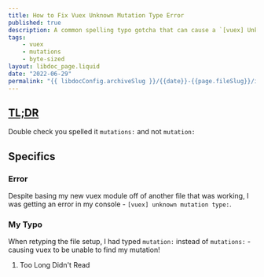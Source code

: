 ```yaml
---
title: How to Fix Vuex Unknown Mutation Type Error
published: true
description: A common spelling typo gotcha that can cause a `[vuex] Unknown mutation type:` error.
tags:
    - vuex
    - mutations
    - byte-sized
layout: libdoc_page.liquid
date: "2022-06-29"
permalink: "{{ libdocConfig.archiveSlug }}/{{date}}-{{page.fileSlug}}/index.html"
---
```


<h2 id="tldr"> <a href="#tldr" aria-describedby="fn-1">TL;DR</a></h2>

Double check you spelled it `mutations:` and not `mutation:`

## Specifics

### Error

Despite basing my new vuex module off of another file that was working, I was getting an error in my console - `[vuex] unknown mutation type:`. 

### My Typo

When retyping the file setup, I had typed `mutation:` instead of `mutations:` - causing vuex to be unable to find my mutation! 

<ol>
  <li id="fn-1"> Too Long Didn't Read</li>
</ol>
